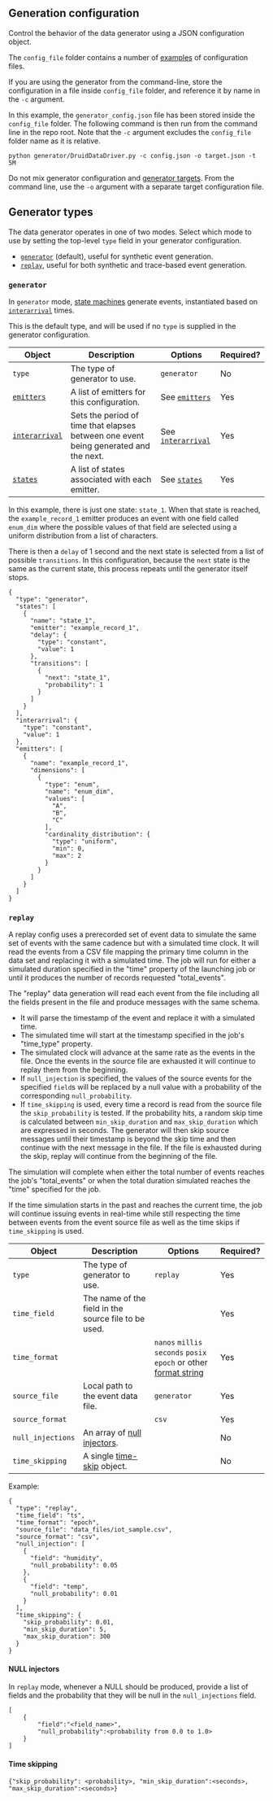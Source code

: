 ## Generation configuration

Control the behavior of the data generator using a JSON configuration object.

The `config_file` folder contains a number of [examples](../config_file/examples) of configuration files.

If you are using the generator from the command-line, store the configuration in a file inside `config_file` folder, and reference it by name in the `-c` argument.

In this example, the `generator_config.json` file has been stored inside the `config_file` folder. The following command is then run from the command line in the repo root. Note that the `-c` argument excludes the `config_file` folder name as it is relative.

```
python generator/DruidDataDriver.py -c config.json -o target.json -t 5M
```

Do not mix generator configuration and [generator targets](./target.md). From the command line, use the `-o` argument with a separate target configuration file.

## Generator types

The data generator operates in one of two modes. Select which mode to use by setting the top-level `type` field in your generator configuration.

* [`generator`](#generator) (default), useful for synthetic event generation.
* [`replay`](#replay), useful for both synthetic and trace-based event generation.

### `generator`

In `generator` mode, [state machines](./generator-states.md) generate events, instantiated based on [`interarrival`](./generator-interarrival.md) times.

This is the default type, and will be used if no `type` is supplied in the generator configuration.

| Object | Description | Options | Required? |
|---|---|---|---|
| `type` | The type of generator to use. | `generator` | No |
| [`emitters`](./generator-emitters.md) | A list of emitters for this configuration. | See [`emitters`](./generator-emitters.md) | Yes |
| [`interarrival`](./generator-interarrival.md) | Sets the period of time that elapses between one event being generated and the next. | See [`interarrival`](./generator-interarrival.md) | Yes |
| [`states`](./generator-states.md) | A list of states associated with each emitter. | See [`states`](./generator-states.md) | Yes |

In this example, there is just one state: `state_1`. When that state is reached, the `example_record_1` emitter produces an event with one field called `enum_dim` where the possible values of that field are selected using a uniform distribution from a list of characters.

There is then a `delay` of 1 second and the next state is selected from a list of possible `transitions`. In this configuration, because the `next` state is the same as the current state, this process repeats until the generator itself stops.

```
{
  "type": "generator",
  "states": [
    {
      "name": "state_1",
      "emitter": "example_record_1",
      "delay": {
        "type": "constant",
        "value": 1
      },
      "transitions": [
        {
          "next": "state_1",
          "probability": 1
        }
      ]
    }
  ],
  "interarrival": {
    "type": "constant",
    "value": 1
  },
  "emitters": [
    {
      "name": "example_record_1",
      "dimensions": [
        {
          "type": "enum",
          "name": "enum_dim",
          "values": [
            "A",
            "B",
            "C"
          ],
          "cardinality_distribution": {
            "type": "uniform",
            "min": 0,
            "max": 2
          }
        }
      ]
    }
  ]
}
```

### `replay`

A replay config uses a prerecorded set of event data to simulate the same set of events with the same cadence but with a simulated time clock. It will read the events from a CSV file mapping the primary time column in the data set and replacing it with a simulated time. The job will run for either a simulated duration specified in the "time" property of the launching job or until it produces the number of records requested "total_events".

The "replay" data generation will read each event from the file including all the fields present in the file and produce messages with the same schema. 
- It will parse the timestamp of the event and replace it with a simulated time. 
- The simulated time will start at the timestamp specified in the job's "time_type" property. 
- The simulated clock will advance at the same rate as the events in the file. Once the events in the source file are exhausted it will continue to replay them from the beginning.
- If `null_injection` is specified, the values of the source events for the specified `field`s will be replaced by a null value with a probability of the corresponding `null_probability`. 
- If `time_skipping` is used, every time a record is read from the source file the `skip_probability` is tested. If the probability hits, a random skip time is calculated between `min_skip_duration` and `max_skip_duration` which are expressed in seconds. The generator will then skip source messages until their timestamp is beyond the skip time and then continue with the next message in the file. If the file is exhausted during the skip, replay will continue from the beginning of the file.

The simulation will complete when either the total number of events reaches the job's "total_events" or when the total duration simulated reaches the "time" specified for the job.

If the time simulation starts in the past and reaches the current time, the job will continue issuing events in real-time while still respecting the time between events from the event source file as well as the time skips if `time_skipping` is used.


| Object | Description | Options | Required? |
|---|---|---|---|
| `type` | The type of generator to use. | `replay` | Yes |
| `time_field` | The name of the field in the source file to be used. | | Yes |
| `time_format` | | `nanos` `millis` `seconds` `posix` `epoch` or other [format string](https://docs.python.org/3/library/datetime.html#format-codes) | Yes |
| `source_file` | Local path to the event data file. | `generator` | Yes |
| `source_format` | | `csv` | Yes |
| `null_injections` | An array of [null injectors](#null-injectors). | | No |
| `time_skipping` | A single [time-skip](#time-skipping) object. | | No |

Example:

```
{
  "type": "replay",
  "time_field": "ts",
  "time_format": "epoch",
  "source_file": "data_files/iot_sample.csv",
  "source_format": "csv",
  "null_injection": [
    {
      "field": "humidity",
      "null_probability": 0.05
    },
    {
      "field": "temp",
      "null_probability": 0.01
    }
  ],
  "time_skipping": {
    "skip_probability": 0.01,
    "min_skip_duration": 5,
    "max_skip_duration": 300
  }
}
```

#### NULL injectors

In `replay` mode, whenever a NULL should be produced, provide a list of fields and the probability that they will be null in the `null_injections` field.

```
[
	{
		"field":"<field_name>",
		"null_probability":<probability from 0.0 to 1.0>
	}
]
```

#### Time skipping

```
{"skip_probability": <probability>, "min_skip_duration":<seconds>, "max_skip_duration":<seconds>}
```